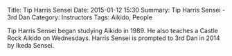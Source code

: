 Title: Tip Harris Sensei 
Date: 2015-01-12 15:30
Summary: Tip Harris Sensei - 3rd Dan
Category: Instructors
Tags: Aikido, People

Tip Harris Sensei began studying Aikido in 1989. He also teaches 
a Castle Rock Aikido on Wednesdays. Harris Sensei is prompted to 
3rd Dan in 2014 by Ikeda Sensei.
